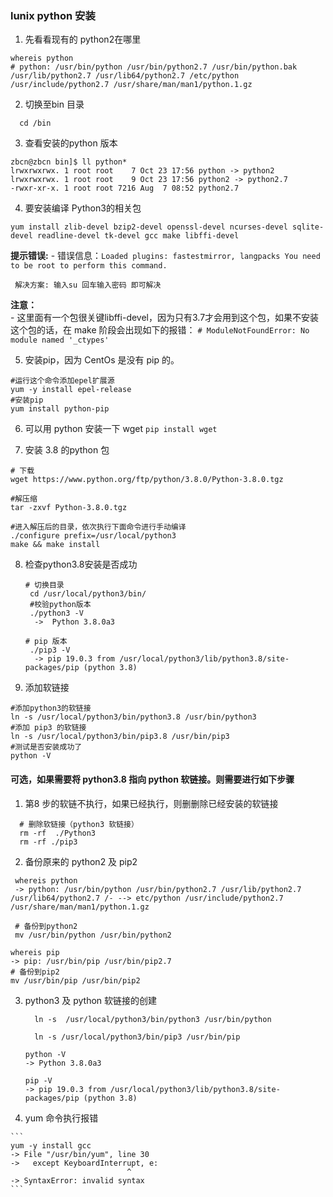 ### lunix python 安装

1. 先看看现有的 python2在哪里
  ```lunix
  whereis python
  # python: /usr/bin/python /usr/bin/python2.7 /usr/bin/python.bak /usr/lib/python2.7 /usr/lib64/python2.7 /etc/python /usr/include/python2.7 /usr/share/man/man1/python.1.gz
  ```
2. 切换至bin 目录
  ```lunix
    cd /bin
  ```
3. 查看安装的python 版本
  ```lunix
  zbcn@zbcn bin]$ ll python*
  lrwxrwxrwx. 1 root root    7 Oct 23 17:56 python -> python2
  lrwxrwxrwx. 1 root root    9 Oct 23 17:56 python2 -> python2.7
  -rwxr-xr-x. 1 root root 7216 Aug  7 08:52 python2.7

  ```
4. 要安装编译 Python3的相关包
  ```lunix
  yum install zlib-devel bzip2-devel openssl-devel ncurses-devel sqlite-devel readline-devel tk-devel gcc make libffi-devel
  ```
  __提示错误:__
    - 错误信息：`Loaded plugins: fastestmirror, langpacks You need to be root to perform this command.`

     解决方案: 输入su 回车输入密码 即可解决

  __注意：__     
    - 这里面有一个包很关键libffi-devel，因为只有3.7才会用到这个包，如果不安装这个包的话，在 make 阶段会出现如下的报错： `# ModuleNotFoundError: No module named '_ctypes'`

5. 安装pip，因为 CentOs 是没有 pip 的。
  ```lunix
  #运行这个命令添加epel扩展源
  yum -y install epel-release
  #安装pip
  yum install python-pip
  ```
6. 可以用 python 安装一下 wget `pip install wget`

7. 安装 3.8 的python 包
  ```lunix
  # 下载
  wget https://www.python.org/ftp/python/3.8.0/Python-3.8.0.tgz

  #解压缩
  tar -zxvf Python-3.8.0.tgz

  #进入解压后的目录，依次执行下面命令进行手动编译
  ./configure prefix=/usr/local/python3
  make && make install
  ```
8. 检查python3.8安装是否成功
    ```lunix
    # 切换目录
     cd /usr/local/python3/bin/
     #校验python版本
     ./python3 -V
      ->  Python 3.8.0a3

    # pip 版本
     ./pip3 -V
      -> pip 19.0.3 from /usr/local/python3/lib/python3.8/site-packages/pip (python 3.8)
    ```
9. 添加软链接
  ```lunix
  #添加python3的软链接
  ln -s /usr/local/python3/bin/python3.8 /usr/bin/python3
  #添加 pip3 的软链接
  ln -s /usr/local/python3/bin/pip3.8 /usr/bin/pip3
  #测试是否安装成功了
  python -V
  ```

#### 可选，如果需要将 python3.8 指向 python 软链接。则需要进行如下步骤

1. 第8 步的软链不执行，如果已经执行，则删删除已经安装的软链接

  ```lunix
    # 删除软链接（python3 软链接）
    rm -rf  ./Python3
    rm -rf ./pip3
  ```

2. 备份原来的 python2 及 pip2
  ```lunix
   whereis python
   -> python: /usr/bin/python /usr/bin/python2.7 /usr/lib/python2.7 /usr/lib64/python2.7 /- --> etc/python /usr/include/python2.7 /usr/share/man/man1/python.1.gz

   # 备份到python2
   mv /usr/bin/python /usr/bin/python2

  whereis pip
  -> pip: /usr/bin/pip /usr/bin/pip2.7
  # 备份到pip2
  mv /usr/bin/pip /usr/bin/pip2
  ```
3. python3 及 python 软链接的创建
    ```lunix
      ln -s  /usr/local/python3/bin/python3 /usr/bin/python

      ln -s /usr/local/python3/bin/pip3 /usr/bin/pip

    python -V
    -> Python 3.8.0a3

    pip -V
    -> pip 19.0.3 from /usr/local/python3/lib/python3.8/site-packages/pip (python 3.8)
    ```
  4. yum 命令执行报错

    ```
    yum -y install gcc
    -> File "/usr/bin/yum", line 30
    ->   except KeyboardInterrupt, e:
                              ^
    -> SyntaxError: invalid syntax
    ```
